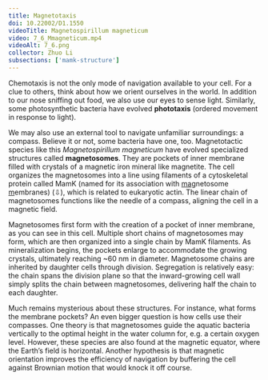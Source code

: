 ```yaml
---
title: Magnetotaxis
doi: 10.22002/D1.1550
videoTitle: Magnetospirillum magneticum
video: 7_6_Mmagneticum.mp4
videoAlt: 7_6.png
collector: Zhuo Li
subsections: ['mamk-structure']
---
```


Chemotaxis is not the only mode of navigation available to your cell. For a clue to others, think about how we orient ourselves in the world. In addition to our nose sniffing out food, we also use our eyes to sense light. Similarly, some photosynthetic bacteria have evolved **phototaxis** (ordered movement in response to light).

We may also use an external tool to navigate unfamiliar surroundings: a compass. Believe it or not, some bacteria have one, too. Magnetotactic species like this *Magnetospirillum magneticum* have evolved specialized structures called **magnetosomes**. They are pockets of inner membrane filled with crystals of a magnetic iron mineral like magnetite. The cell organizes the magnetosomes into a line using filaments of a cytoskeletal protein called MamK (named for its association with <u>ma</u>gnetosome <u>m</u>embranes) (⇩), which is related to eukaryotic actin. The linear chain of magnetosomes functions like the needle of a compass, aligning the cell in a magnetic field.

Magnetosomes first form with the creation of a pocket of inner membrane, as you can see in this cell. Multiple short chains of magnetosomes may form, which are then organized into a single chain by MamK filaments. As mineralization begins, the pockets enlarge to accommodate the growing crystals, ultimately reaching ~60 nm in diameter. Magnetosome chains are inherited by daughter cells through division. Segregation is relatively easy: the chain spans the division plane so that the inward-growing cell wall simply splits the chain between magnetosomes, delivering half the chain to each daughter.

Much remains mysterious about these structures. For instance, what forms the membrane pockets? An even bigger question is how cells use their compasses. One theory is that magnetosomes guide the aquatic bacteria vertically to the optimal height in the water column for, e.g. a certain oxygen level. However, these species are also found at the magnetic equator, where the Earth’s field is horizontal. Another hypothesis is that magnetic orientation improves the efficiency of navigation by buffering the cell against Brownian motion that would knock it off course.

